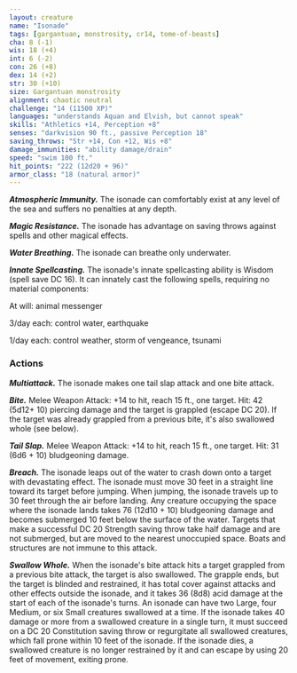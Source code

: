 ```yaml
---
layout: creature
name: "Isonade"
tags: [gargantuan, monstrosity, cr14, tome-of-beasts]
cha: 8 (-1)
wis: 18 (+4)
int: 6 (-2)
con: 26 (+8)
dex: 14 (+2)
str: 30 (+10)
size: Gargantuan monstrosity
alignment: chaotic neutral
challenge: "14 (11500 XP)"
languages: "understands Aquan and Elvish, but cannot speak"
skills: "Athletics +14, Perception +8"
senses: "darkvision 90 ft., passive Perception 18"
saving_throws: "Str +14, Con +12, Wis +8"
damage_immunities: "ability damage/drain"
speed: "swim 100 ft."
hit_points: "222 (12d20 + 96)"
armor_class: "18 (natural armor)"
---
```


***Atmospheric Immunity.*** The isonade can comfortably exist at any level of the sea and suffers no penalties at any depth.

***Magic Resistance.*** The isonade has advantage on saving throws against spells and other magical effects.

***Water Breathing.*** The isonade can breathe only underwater.

***Innate Spellcasting.*** The isonade's innate spellcasting ability is Wisdom (spell save DC 16). It can innately cast the following spells, requiring no material components:

At will: animal messenger

3/day each: control water, earthquake

1/day each: control weather, storm of vengeance, tsunami

### Actions

***Multiattack.*** The isonade makes one tail slap attack and one bite attack.

***Bite.*** Melee Weapon Attack: +14 to hit, reach 15 ft., one target. Hit: 42 (5d12+ 10) piercing damage and the target is grappled (escape DC 20). If the target was already grappled from a previous bite, it's also swallowed whole (see below).

***Tail Slap.*** Melee Weapon Attack: +14 to hit, reach 15 ft., one target. Hit: 31 (6d6 + 10) bludgeoning damage.

***Breach.*** The isonade leaps out of the water to crash down onto a target with devastating effect. The isonade must move 30 feet in a straight line toward its target before jumping. When jumping, the isonade travels up to 30 feet through the air before landing. Any creature occupying the space where the isonade lands takes 76 (12d10 + 10) bludgeoning damage and becomes submerged 10 feet below the surface of the water. Targets that make a successful DC 20 Strength saving throw take half damage and are not submerged, but are moved to the nearest unoccupied space. Boats and structures are not immune to this attack.

***Swallow Whole.*** When the isonade's bite attack hits a target grappled from a previous bite attack, the target is also swallowed. The grapple ends, but the target is blinded and restrained, it has total cover against attacks and other effects outside the isonade, and it takes 36 (8d8) acid damage at the start of each of the isonade's turns. An isonade can have two Large, four Medium, or six Small creatures swallowed at a time. If the isonade takes 40 damage or more from a swallowed creature in a single turn, it must succeed on a DC 20 Constitution saving throw or regurgitate all swallowed creatures, which fall prone within 10 feet of the isonade. If the isonade dies, a swallowed creature is no longer restrained by it and can escape by using 20 feet of movement, exiting prone.

